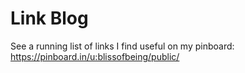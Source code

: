 # Link Blog

See a running list of links I find useful on my pinboard:
https://pinboard.in/u:blissofbeing/public/
